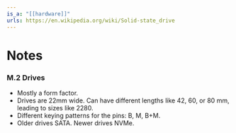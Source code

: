 ```yaml
---
is_a: "[[hardware]]"
urls: https://en.wikipedia.org/wiki/Solid-state_drive
---
```

# Notes
### M.2 Drives
* Mostly a form factor.
* Drives are 22mm wide. Can have different lengths like 42, 60, or 80 mm, leading to sizes like 2280.
* Different keying patterns for the pins: B, M, B+M.
* Older drives SATA. Newer drives NVMe.
